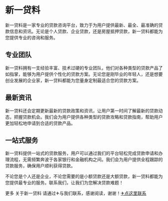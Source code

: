 # 新一贷料

新一贷料是一家专业的贷款咨询平台，致力于为用户提供最新、最全、最准确的贷款信息和资讯。无论是个人贷款、企业贷款，还是房屋抵押贷款，新一贷料都能为您提供专业的咨询和服务。

## 专业团队

新一贷料拥有一支经验丰富、技术过硬的专业团队，他们对各种类型的贷款产品了如指掌，能够为用户提供个性化的贷款方案。无论您是刚毕业的年轻人，还是想要创业发展的企业家，新一贷料都能为您量身定制最适合您的贷款方案。

## 最新资讯

新一贷料还会定期更新最新的贷款政策和资讯，让用户第一时间了解最新的贷款动态，把握贷款机会。我们会为用户提供各种类型的贷款攻略和贷款指南，帮助用户更加轻松地申请到合适的贷款产品。

## 一站式服务

新一贷料提供一站式的贷款服务，用户可以通过我们的平台轻松完成贷款申请和办理流程，无需频繁奔波于各家银行和金融机构之间。我们会为用户提供全程跟踪的贷款服务，确保用户顺利获得贷款。

不论您是个人还是企业，不论您需要的是小额贷款还是大额贷款，新一贷料都能为您提供最专业的服务。联系我们，让我们为您解决贷款难题！

更多 关于新一贷料 请通过✈与我们联系，感谢阅读，谢谢！[✈点这里联系](https://lm.k02.cc)